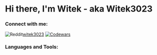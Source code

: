 # Hi there, I'm Witek - aka Witek3023

### Connect with me:
![Reddit](https://img.shields.io/badge/Reddit-%23FF4500.svg?style=for-the-badge&logo=Reddit&logoColor=white)[witek3023](https://www.reddit.com/user/Witek3023)
[![Codewars](https://img.shields.io/badge/Codewars-B1361E?style=for-the-badge&logo=codewars&logoColor=grey)](https://www.codewars.com/users/Witek3023)

### Languages and Tools:
